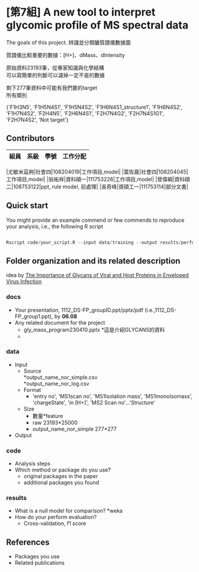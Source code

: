# [第7組] A new tool to interpret glycomic profile of MS spectral data
The goals of this project.
辨識並分類醣質譜儀數據圖  

質譜儀比較重要的數據：[H+]、dMass、dIntensity  

原始資料23193筆，從專家知識與化學結構  
可以寫簡單的判斷可以濾掉一定不是的數據  


剩下277筆資料中可能有我們要的target  
所有類別  

{'F1H3N5',
 'F1H5N4S1',
 'F1H5N4S2',
 'F1H6N4S1_structure1',
 'F1H6N4S2',
 'F1H7N4S2',
 'F2H4N5',
 'F2H6N4S1',
 'F2H7N4G2',
 'F2H7N4S1G1',
 'F2H7N4S2',
 'Not target'}
 
 
 

## Contributors
|組員|系級|學號|工作分配|
|-|-|-|-|

|尤敏米茲夠|社會四|108204019|工作項目,model| 
|葉佐晨|社會四|108204045|工作項目,model|
|翁祐祥|資科碩一|111753226|工作項目,model|
|曾偉綱|資科碩二|108753122|ppt, rule model, 前處理|
|吳奇峰|資碩工一|111753114|部分文書|



## Quick start
You might provide an example commend or few commends to reproduce your analysis, i.e., the following R script

```R

Rscript code/your_script.R --input data/training --output results/performance.tsv


```

## Folder organization and its related description
idea by  [The Importance of Glycans of Viral and Host Proteins in Enveloped Virus Infection](https://www.frontiersin.org/articles/10.3389/fimmu.2021.638573/full) 

### docs
* Your presentation, 1112_DS-FP_groupID.ppt/pptx/pdf (i.e.,1112_DS-FP_group1.ppt), by **06.08**
* Any related document for the project
  * gly_mass_program230410.pptx
    *這是介紹GLYCANS的資料  
  *
  
  
### data
* Input 
  * Source  
    *output_name_nor_simple.csv  
	*output_name_nor_log.csv  
  * Format  
    * 'entry no', 'MS1scan no', 'MS1Isolation mass', 'MS1monoIsomass', 'chargeState', 'in [H+]', 'MS2 Scan no'...'Structure'
  * Size 
    * 數量*feature
    * raw 23193*25000
	* output_name_nor_simple 277*277
* Output  

### code
* Analysis steps
* Which method or package do you use? 
  * original packages in the paper
  * additional packages you found

### results
* What is a null model for comparison?
  *weka  
* How do your perform evaluation?
  * Cross-validation, f1 score

## References
* Packages you use
* Related publications
